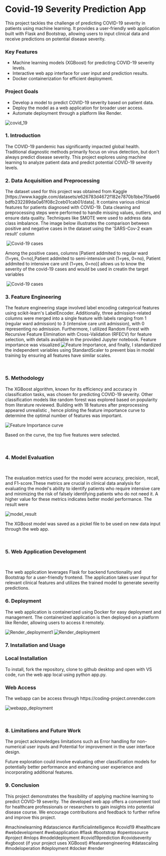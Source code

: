 # Covid-19 Severity Prediction App
<div> 
    <p> This project tackles the challenge of predicting COVID-19 severity in patients using machine learning. It provides a user-friendly web application built with Flask and Bootstrap, allowing users to input clinical data and receive predictions on potential disease severity.</p>
    <h3>Key Features </h3>
    <ul>
        <li>
        Machine learning models (XGBoost) for predicting COVID-19 severity levels.
        </li>
        <li>Interactive web app interface for user input and prediction results.</li>
        <li>Docker containerization for efficient deployment.</li>
    </ul>
    
<h3>Project Goals </h3>
<ul>
        <li>
        Develop a model to predict COVID-19 severity based on patient data.
        </li>
        <li>Deploy the model as a web application for broader user access.</li>
        <li>Automate deployment through a platform like Render.</li>
    </ul>

</div>


![covid_19](https://github.com/ojumah20/covid_19_project/blob/main/COVID%20testing%20policy%20drupal.jpg "Covid_19")
<div>
    <h3> 1. Introduction </h3>
    <p> The COVID-19 pandemic has significantly impacted global health. Traditional diagnostic methods primarily focus on virus detection, but don't always predict disease severity. This project explores using machine learning to analyze patient data and predict potential COVID-19 severity levels.</p>
</div>



<div>
    <h3>2. Data Acquisition and Preprocessing </h3>
    <p> The dataset used for this project was obtained from Kaggle [https://www.kaggle.com/datasets/e626783d4672f182e7870b1bbe75fae66bdfb232289da0a61f08c2ceb01cab01/data]. It contains various clinical features for patients diagnosed with COVID-19. Data cleaning and preprocessing steps were performed to handle missing values, outliers, and ensure data quality. Techniques like SMOTE were used to address data class imbalance. The image below illustrates the comparison between positive and negative cases in the dataset using the 'SARS-Cov-2 exam result' column</p> <img src="https://github.com/ojumah20/covid_19_project/blob/main/cases.png" alt="Covid-19 cases" title="Covid-19 cases">
<p>Among the positive cases, columns [Patient addmited to regular ward (1=yes, 0=no),Patient addmited to semi-intensive unit (1=yes, 0=no),	Patient addmited to intensive care unit (1=yes, 0=no)] allows us to know the severity of the covid-19 cases and would be used in creatin the target variables </p>
 <img src="https://github.com/ojumah20/covid_19_project/blob/main/cases_1.png" alt="Covid-19 cases" title="Covid-19 Positive cases">
  
</div>

<div>
    <h3> 3. Feature Engineering</h3>
    <p> The feature engineering stage involved label encoding categorical features using scikit-learn's LabelEncoder. Additionally, three admission-related columns were merged into a single feature with labels ranging from 1 (regular ward admission) to 3 (intensive care unit admission), with 0 representing no admission. Furthermore, I utilized Random Forest with Recursive Feature Elimination with Cross-Validation (RFECV) for feature selection, with details available in the provided Jupyter notebook. Feature importance was visualized <img src="https://github.com/ojumah20/covid_19_project/blob/main/features.png" alt="Feature Importance" title="Covid-19 Features">, and finally, I standardized the independent variables using StandardScaler to prevent bias in model training by ensuring all features have similar scales.</p>

  
</div>

<div>
    <h3> 5. Methodology </h3>
    <p> The XGBoost algorithm, known for its efficiency and accuracy in classification tasks, was chosen for predicting COVID-19 severity. Other classification models like random forest was explored based on popularity from literature reviewed. Building with 18 features after preprocessing appeared unrealistic , hence ploting the feature importance curve to determine the optimal number of features was important. </p>
    <img src="https://github.com/ojumah20/covid_19_project/blob/main/feature%20importance.png" alt="Feature Importance curve" title="Covid-19 Features_curve">
    <p>Based on the curve, the top five features were selected.</p>
    
</div>



<div>
     <h3> 4. Model Evaluation </h3>
     <p>The evaluation metrics used for the model were accuracy, precision, recall, and F1-score.These metrics are crucial in clinical data analysis for evaluating the model's ability to identify patients who require intensive care and minimizing the risk of falsely identifying patients who do not need it. A higher value for these metrics indicates better model performance. The result were</p>
    <img src="https://github.com/ojumah20/covid_19_project/blob/main/model_result.png" alt="model_result" title = "model_result"> 
    <p> The XGBoost model was saved as a pickel file to be used on new data input through the web app.</p>  
</div>



<div>
<h3> 5. Web Application Development</h3>
 <p> The web application leverages Flask for backend functionality and Bootstrap for a user-friendly frontend. The application takes user input for relevant clinical features and utilizes the trained model to generate severity predictions. </p>
</div>

<div>
    <h3> 6. Deployment</h3>
    <p>The web application is containerized using Docker for easy deployment and management. The containerized application is then deployed on a platform like Render, allowing users to access it remotely.</p>
        <img src="https://github.com/ojumah20/covid_19_project/blob/main/Image%2024-04-2024%20at%2019.56.jpeg" alt="Render_deployment1" title="Render1">
      <img src="https://github.com/ojumah20/covid_19_project/blob/main/Image%2024-04-2024%20at%2019.41.jpeg" alt="Render_deployment" title="Render">
  
</div>

<div>
    <h3>7. Installation and Usage</h3>
    <h3>Local Installation</h3>
    <p>To install, fork the repository, clone to github desktop and open with VS code, run the web app local using python app.py. </p>
    <h3>Web Access</h3>
    <p>The webapp can be access through https://coding-project.onrender.com </p>
    <img src="https://github.com/ojumah20/covid_19_project/blob/main/Image%2024-04-2024%20at%2019.54.jpeg" alt="webapp_deployment" title="webapp">

  
</div>

<div>
    <h3> 8. Limitations and Future Work </h3>
    <p>The project acknowledges limitations such as Error handling for non-numerical user inputs and Potential for improvement in the user interface design. </p>
    <p>Future exploration could involve evaluating other classification models for potentially better performance and enhancing user experience and incorporating additional features.</p>
</div>

<div> 
    <h3>9. Conclusion </h3>
    <p> This project demonstrates the feasibility of applying machine learning to predict COVID-19 severity. The developed web app offers a convenient tool for healthcare professionals or researchers to gain insights into potential disease course. We encourage contributions and feedback to further refine and improve this project.</p>

</div>
<p> 
#machinelearning
#datascience
#artificialintelligence
#covid19
#healthcare
#webdevelopment
#webapplication
#flask
#bootstrap
#opentosource
#project
#mlops
#modeldeployment
#covid19prediction
#covidseverity
#xgboost (if your project uses XGBoost)
#featureengineering
#datascaling
#modeloperation
#deployment
#docker
#render
</p>
